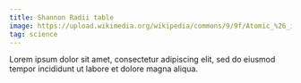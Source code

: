 ```yaml
---
title: Shannon Radii table
image: https://upload.wikimedia.org/wikipedia/commons/9/9f/Atomic_%26_ionic_radii.svg
tag: science
---
```


Lorem ipsum dolor sit amet, consectetur adipiscing elit, sed do eiusmod tempor incididunt ut labore et dolore magna aliqua.
